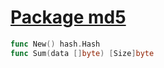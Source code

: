 # [Package md5](https://golang.org/pkg/crypto/md5/)

```go
func New() hash.Hash
func Sum(data []byte) [Size]byte
```
